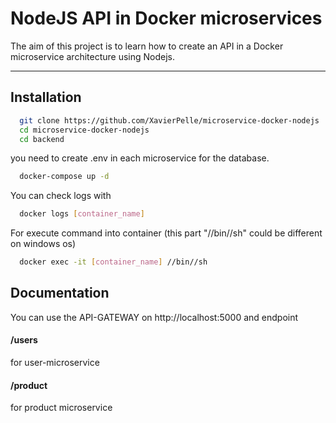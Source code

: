 
# NodeJS API in Docker microservices

The aim of this project is to learn how to create an API in a Docker microservice architecture using Nodejs.

---




## Installation

```bash
  git clone https://github.com/XavierPelle/microservice-docker-nodejs
  cd microservice-docker-nodejs
  cd backend 
```
you need to create .env in each microservice for the database.

```bash
  docker-compose up -d
```
You can check logs with 
```bash
  docker logs [container_name]
```
For execute command into container (this part "//bin//sh" could be different on windows os)
```bash
  docker exec -it [container_name] //bin//sh 
```


    
## Documentation

You can use the API-GATEWAY on http://localhost:5000 and endpoint 

#### /users 
for user-microservice

#### /product
for product microservice
